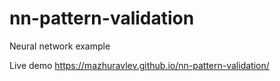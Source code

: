 # nn-pattern-validation
Neural network example

Live demo https://mazhuravlev.github.io/nn-pattern-validation/

